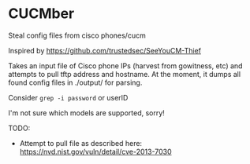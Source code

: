 # CUCMber
Steal config files from cisco phones/cucm 

Inspired by https://github.com/trustedsec/SeeYouCM-Thief

Takes an input file of Cisco phone IPs (harvest from gowitness, etc) and attempts to pull tftp address and hostname. At the moment, it dumps all found config files in ./output/ for parsing. 

Consider `grep -i password` or userID

I'm not sure which models are supported, sorry!


TODO:

- Attempt to pull file as described here: https://nvd.nist.gov/vuln/detail/cve-2013-7030

